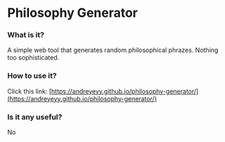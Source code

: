 # Philosophy Generator
### What is it?  
A simple web tool that generates random philosophical phrazes. Nothing too sophisticated.
### How to use it?  
Click this link: [https://andreyeyy.github.io/philosophy-generator/](https://andreyeyy.github.io/philosophy-generator/)
### Is it any useful?  
  No


